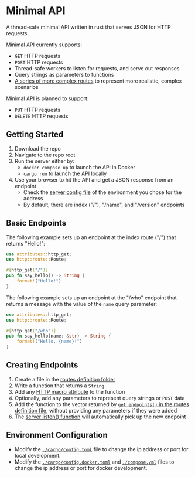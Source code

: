 # Minimal API
A thread-safe minimal API written in rust that serves JSON for HTTP requests.

Minimal API currently supports:
- `GET` HTTP requests
- `POST` HTTP requests
- Thread-safe workers to listen for requests, and serve out responses
- Query strings as parameters to functions
- [A series of more complex routes](src/routes/mock/) to represent more realistic, complex scenarios

Minimal API is planned to support:
- `PUT` HTTP requests
- `DELETE` HTTP requests

## Getting Started
1. Download the repo
1. Navigate to the repo root
1. Run the server either by:
    - `docker compose up` to launch the API in Docker
    - `cargo run` to launch the API locally
1. Use your browser to hit the API and get a JSON response from an endpoint
    - Check the [server config file](.cargo/) of the environment you chose for the address
    - By default, there are index ("/"), "/name", and "/version" endpoints

## Basic Endpoints
The following example sets up an endpoint at the index route ("/") that returns "Hello!":
```rust
use attributes::http_get;
use http::route::Route;

#[http_get("/")]
pub fn say_hello() -> String {
    format!("Hello!")
}
```

The following example sets up an endpoint at the "/who" endpoint that returns a message with the value of the `name` query parameter:
```rust
use attributes::http_get;
use http::route::Route;

#[http_get("/who")]
pub fn say_hello(name: &str) -> String {
    format!("Hello, {name}!")
}
```

## Creating Endpoints
1. Create a file in the [routes definition folder](./src/routes)
1. Write a function that returns a `String`
1. Add any [HTTP macro attribute](libs/attributes/src/lib.rs) to the function
1. Optionally, add any parameters to represent query strings or `POST` data
1. Add the function to the vector returned by [`get_endpoints()` in the routes definition file](./src/routes/index.rs), without providing any parameters if they were added
1. The [server listen() function](./src/server/listener.rs) will automatically pick up the new endpoint

## Environment Configuration
- Modify the [`./cargo/config.toml`](.cargo/config.toml) file to change the ip address or port for local development.
- Modify the [`./cargo/config.docker.toml`](.cargo/config.docker.toml) and [`./compose.yml`](compose.yml) files to change the ip address or port for docker development.